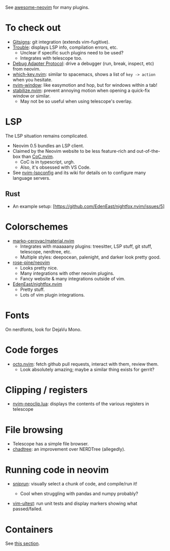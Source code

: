 See [awesome-neovim](https://github.com/rockerBOO/awesome-neovim) for many plugins.

# To check out
- [Gitsigns](https://github.com/lewis6991/gitsigns.nvim): git integration (extends vim-fugitive).
- [Trouble](https://github.com/folke/trouble.nvim): displays LSP info, compilation errors, etc.
    - Unclear if specific such plugins need to be used?
    - Integrates with telescope too.
- [Debug Adapter Protocol](https://github.com/mfussenegger/nvim-dap): drive a debugger (run, break, inspect, etc) from neovim.
- [which-key.nvim](https://github.com/folke/which-key.nvim): similar to spacemacs, shows a list of `key -> action` when you hesitate.
- [nvim-window](https://gitlab.com/yorickpeterse/nvim-window): like easymotion and hop, but for windows within a tab!
- [stabilize.nvim](https://github.com/luukvbaal/stabilize.nvim): prevent annoying motion when opening a quick-fix window or similar.
    - May not be so useful when using telescope's overlay.

# LSP

The LSP situation remains complicated.

- Neovim 0.5 bundles an LSP client.
- Claimed by the Neovim website to be less feature-rich and out-of-the-box than [CoC.nvim](https://github.com/neoclide/coc.nvim).
    - CoC is in typescript, urgh.
    - Also, it's obsessed with VS Code.
- See [nvim-lspconfig](https://github.com/neovim/nvim-lspconfig) and its wiki for details on to configure many language servers.

## Rust

- An example setup: [https://github.com/EdenEast/nightfox.nvim/issues/5]

# Colorschemes

- [marko-cerovac/material.nvim](https://github.com/marko-cerovac/material.nvim)
    - Integrates with maaaaany plugins: treesitter, LSP stuff, git stuff, telescope, nerdtree, etc.
    - Multiple styles: deepocean, palenight, and darker look pretty good.
- [rose-pine/neovim](https://github.com/rose-pine/neovim)
    - Looks pretty nice.
    - Many integrations with other neovim plugins.
    - Fancy website & many integrations outside of vim.
- [EdenEast/nightfox.nvim](https://github.com/EdenEast/nightfox.nvim)
    - Pretty stuff.
    - Lots of vim plugin integrations.

# Fonts

On nerdfonts, look for DejaVu Mono.

# Code forges

- [octo.nvim](https://github.com/pwntester/octo.nvim): fetch github pull requests, interact with them, review them.
    - Look absolutely amazing; maybe a similar thing exists for gerrit?

# Clipping / registers

- [nvim-neoclip.lua](https://github.com/AckslD/nvim-neoclip.lua): displays the contents of the various registers in telescope

# File browsing

- Telescope has a simple file browser.
- [chadtree](https://github.com/ms-jpq/chadtree): an improvement over NERDTree (allegedly).

# Running code in neovim

- [sniprun](https://github.com/michaelb/sniprun): visually select a chunk of code, and compile/run it!
    - Cool when struggling with pandas and numpy probably?

- [vim-ultest](https://github.com/rcarriga/vim-ultest): run unit tests and display markers showing what passed/failed.

# Containers

See [this section](https://github.com/rockerBOO/awesome-neovim#remote-development).
